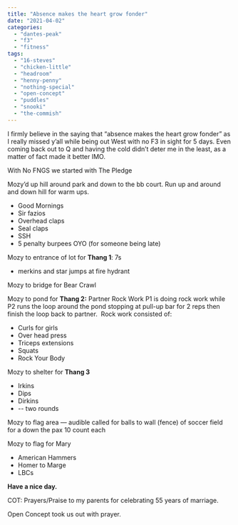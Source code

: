 ```yaml
---
title: "Absence makes the heart grow fonder"
date: "2021-04-02"
categories: 
  - "dantes-peak"
  - "f3"
  - "fitness"
tags: 
  - "16-steves"
  - "chicken-little"
  - "headroom"
  - "henny-penny"
  - "nothing-special"
  - "open-concept"
  - "puddles"
  - "snooki"
  - "the-commish"
---
```


I firmly believe in the saying that “absence makes the heart grow fonder” as I really missed y’all while being out West with no F3 in sight for 5 days. Even coming back out to Q and having the cold didn’t deter me in the least, as a matter of fact made it better IMO. 

With No FNGS we started with The Pledge

Mozy’d up hill around park and down to the bb court. Run up and around and down hill for warm ups.

- Good Mornings
- Sir fazios
- Overhead claps
- Seal claps
- SSH
- 5 penalty burpees OYO (for someone being late)

Mozy to entrance of lot for **Thang 1**: 7s 

- merkins and star jumps at fire hydrant

Mozy to bridge for Bear Crawl 

Mozy to pond for **Thang 2:** Partner Rock Work P1 is doing rock work while P2 runs the loop around the pond stopping at pull-up bar for 2 reps then finish the loop back to partner.  Rock work consisted of:

- Curls for girls
- Over head press
- Triceps extensions
- Squats
- Rock Your Body

Mozy to shelter for **Thang 3**

- Irkins
- Dips
- Dirkins
- \-- two rounds

Mozy to flag area — audible called for balls to wall (fence) of soccer field for a down the pax 10 count each

Mozy to flag for Mary

- American Hammers
- Homer to Marge
- LBCs

**Have a nice day.**

COT: Prayers/Praise to my parents for celebrating 55 years of marriage. 

Open Concept took us out with prayer.
